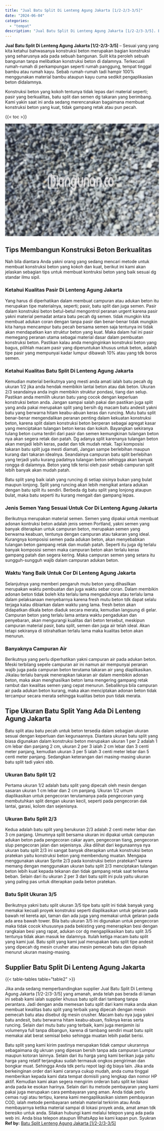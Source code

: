 ```yaml
---
title: "Jual Batu Split Di Lenteng Agung Jakarta [1/2-2/3-3/5]"
date: "2024-06-04"
categories: 
  - "tempat"
description: "Jual Batu Split Di Lenteng Agung Jakarta [1/2-2/3-3/5]. Batu split yang kami kirim pastinya merupakan tidak campur ukurannya sebagaimana dg ukruan yang dipes..."
---
```


**Jual Batu Split Di Lenteng Agung Jakarta \[1/2-2/3-3/5\]** – Sesuai yang yang kita ketahui bahwasanya konstruksi beton merupakan bagian konstruksi yang seharusnya ada pada sebuah bangunan. Sulit kita peroleh sebuah bangunan tanpa melibatkan konstruksi beton di dalamnya. Terkecuali rumah-rumah di perkampungan seperti rumah panggung, tempat tinggal bambu atau rumah kayu. Sebab rumah-rumah tadi hampir 100% menggunakan material bambu ataupun kayu cuma sedikit pengaplikasian beton didalamnya.

Konstruksi beton yang kokoh tentunya tidak lepas dari material seperti; pasir yang berkualitas, batu split dan semen dg takaran yang berimbang. Kami yakin saat ini anda sedang merencanakan bagaimana membuat konstruksi beton yang kuat, tidak gampang retak atau pun pecah.

{{< toc >}}

![Jual Batu Split Di Lenteng Agung Jakarta [1/2-2/3-3/5]](/images/jual-batu-split-04.png)

## Tips Membangun Konstruksi Beton Berkualitas

Nah bila diantara Anda yakni orang yang sedang mencari metode untuk membuat konstruksi beton yang kokoh dan kuat, berikut ini kami akan jelaskan sebagian tips untuk membuat kontruksi beton yang baik sesuai dg standar ilmu sipil.

### Ketahui Kualitas Pasir Di Lenteng Agung Jakarta

Yang harus di diperhatikan dalam membuat campuran atau adukan beton itu merupakan tipe materialnya, seperti; pasir, batu split dan juga semen. Pasir dalam konstruksi beton betul-betul mengontrol peranan urgent karena pasir yakni material pemadat antara batu pecah dg semen. tidak mungkin kita membuat adukan coran dengan tanpa pasir dan benar-benar tidak mungkin kita hanya mencampur batu pecah bersama semen saja tentunya ini tidak akan mendapatkan kan struktur beton yang kuat. Maka dalam hal ini pasir memegang peranan utama sebagai material dasar dalam pembuatan konstruksi beton. Pastikan kalau anda menginginkan konstruksi beton yang bagus, pilihlah macam pasir yang diperuntukan khusus untuk beton, adalah tipe pasir yang mempunyai kadar lumpur dibawah 10% atau yang tdk boros semen.

### Ketahui Kualitas Batu Split Di Lenteng Agung Jakarta

Kemudian material berikutnya yang mesti anda amati ialah batu pecah dg ukuran 1/2 jika anda hendak membikin lantai beton atau dak beton. Ukuran 2/3 seandainya anda ingin membikin struktur pondasi, tiang dan selup. Pastikan anda memilih ukuran batu yang cocok dengan keperluan konstruksi beton anda. Jangan sampai salah pakai dan pastikan juga split yang anda pakai merupakan split yang bersih dg macam batu andesit yakni batu yang berwarna hitam keabu-abuan keras dan runcing. Mutu batu split benar-benar mengendalikan peranan penting dalam kekuatan konstruksi beton, karena split dalam konstruksi beton berperan sebagai agregat kasar yang menciptakan tulangan beton keras dan kokoh. Bayangkan sekiranya tulang beton cuma terdiri dari pasir dan semen kemungkinan tulangan beton nya akan segera retak dan patah. Dg adanya split karenanya tulangan beton akan menjadi lebih keras, padat dan tdk mudah retak. Tapi komposisi takaran batu split juga mesti diamati, Jangan sampe berlebihan maupun kurang dari takaran idealnya. Seandainya campuran batu split berlebihan yang terjadi yaitu kurang padatnya tulangan beton sehingga akan banyak rongga di dalamnya. Beton yang tdk terisi oleh pasir sebab campuran split lebih banyak akan mudah patah.

Batu split yang baik ialah yang runcing di setiap sisinya bukan yang bulat maupun lonjong. Split yang runcing akan lebih mengikat antara adukan dengan batu split itu sendiri. Berbeda dg batu split yang lonjong ataupun bulat, maka batu seperti itu kurang mengait dan gampang lepas.

### Jenis Semen Yang Sesuai Untuk Cor Di Lenteng Agung Jakarta

Berikutnya merupakan material semen. Semen yang dipakai untuk membuat adonan kontruksi beton adalah jenis semen Portland, yakni semen yang banyak diterapkan untuk campuran beton, merupakan semen yang berwarna keabuan, tentunya dengan campuran atau takaran yang ideal. Kurangnya komposisi semen pada adukan beton, akan menyebabkan tulangan beton gampang retak dan mudah patah. Seperti itu juga dg terlalu banyak komposisi semen maka campuran beton akan terlalu keras gampang patah dan segera kering. Maka campuran semen yang setara itu sungguh-sungguh wajib dalam campuran adukan beton.

### Waktu Yang Baik Untuk Cor Di Lenteng Agung Jakarta

Selanjutnya yang memberi pengaruh mutu beton yang dihasilkan merupakan waktu pembuatan dan juga waktu sebar coran. Dalam membikin adonan beton tidak boleh kita terlalu lama mengaduknya atau terlalu lama dalam pelaksanaan menyebarnya karena fresh mutu beton tdk dapat selalu terjaga kalau dibiarkan dalam waktu yang lama. fresh beton akan didapatkan dikala beton diaduk secara merata, kemudian langsung di gelar. Campuran beton yang terlalu lama antara waktu pengadukan dan penyebaran, akan mengurangi kualitas dari beton tersebut, meskipun campuran material pasir, batu split, semen dan juga air telah ideal. Akan tetapi sekiranya di istirahatkan terlalu lama maka kualitas beton akan menurun.

### Banyaknya Campuran Air

Berikutnya yang perlu diperhatikan yakni campuran air pada adukan beton. Meski terbilang sepele campuran air ini namun air mempunyai peranan wajib juga pada campuran beton terutama takaran air yang diaplikasikan. Jikalau terlalu banyak menerapkan takaran air dalam membikin adonan beton, maka akan menghasilkan beton lama mengering gampang retak rambut dan kwalitas semen yang cepat menurun. Sebaliknya bila campuran air pada adukan beton kurang, maka akan menciptakan adonan beton tidak tercampur secara merata sehingga kualitas beton pun tidak merata.

## Tipe Ukuran Batu Split Yang Ada Di Lenteng Agung Jakarta

Batu split atau batu pecah untuk beton tersedia dalam sebagian ukuran sesuai dengan keperluan dan kegunaannya. Diantara ukuran batu split yang biasa digunakan dalam konstruksi beton merupakan ukuran 1 per 2 adalah 1 cm lebar dan panjang 2 cm, ukuran 2 per 3 ialah 2 cm lebar dan 3 centi meter panjang, kemudian ukuran 3 per 5 ialah 3 centi meter lebar dan 5 centi meter panjang. Sedangkan keterangan dari masing-masing ukuran batu split tadi yakni sbb.

### Ukuran Batu Split 1/2

Pertama ukuran 1/2 adalah batu split yang dipecah oleh mesin dengan sasaran ukuran 1 cm lebar dan 2 cm panjang. Ukuran 1/2 umum diaplikasikan untuk pengecoran terutamanya pada pengecoran yang membutuhkan split dengan ukuran kecil, seperti pada pengecoran dak lantai, garasi, kolom dan sejenisnya.

### Ukuran Batu Split 2/3

Kedua adalah batu split yang berukuran 2/3 adalah 2 centi meter lebar dan 3 cm panjang. Umumnya split bersama ukuran ini dipakai untuk campuran adukan beton pada pengecoran cakar ayam, pengecoran tiang, pengecoran slup pengecoran jalan dan sejenisnya. Jika dilihat dari kegunaannya nya ukuran batu split 2/3 ini sangat banyak diterapkan untuk konstruksi beton pratekan yaitu konstruksi beton yang membendung muatan. Mengapa menggunakan ukuran Sprite 2/3 pada konstruksi beton pratekan? karena memang dengan menggunakan ukuran batu split 2/3 menciptakan tulangan beton lebih kuat kepada tekanan dan tidak gampang retak saat terkena beban. Selain dari itu ukuran 2 per 3 dari batu split ini pula yaitu ukuran yang paling pas untuk diterapkan pada beton pratekan.

### Batu Split Ukuran 3/5

Berikutnya yakni batu split ukuran 3/5 tipe batu split ini tidak banyak yang memakai kecuali proyek konstruksi seperti diaplikasikan untuk gelaran pada bawah rel kereta api, taman dan ada juga yang memakai untuk gelaran pada ada area bawah tower. Bila batu ukuran 3/5 ini digunakan untuk pengecoran maka tidak cocok khususnya pada bekisting yang menerapkan besi dengan rangkaian besi yang rapat, adukan cor dg mengaplikasikan batu split 3/5 tentunya tidak akan masuk ke dalamnya. Itulah ketiga macam batu split yang kami jual. Batu split yang kami jual merupakan batu split tipe andesit yang dipecah dg mesin crusher atau mesin pemecah batu dan dipisah menurut ukuran masing-masing.

## Supplier Batu Split Di Lenteng Agung Jakarta

{{< table-tables table="table2" >}}

Jika anda sedang memperbandingkan supplier Jual Batu Split Di Lenteng Agung Jakarta \[1/2-2/3-3/5\] yang amanah, anda telah pas berada di laman ini sebab kami ialah supplier khusus batu split dari tambang tanpa perantara. Jadi dengan anda memesan batu split dari kami maka anda akan membuat kwalitas batu split yang terbaik yang dipecah dengan mesin pemecah batu atau disebut dg mesin crusher. Macam batu nya juga yakni batu andesit, batu berwarna hitam keabu-abuan, fisiknya keras serta runcing. Selain dari mutu batu yang terbaik, kami juga menjamin isi volumenya full tanpa dibangun, karena di tambang sendiri muat batu split memakai alat berat semisal beko sehingga muatan lebih padat berisi.

Batu split yang kami kirim pastinya merupakan tidak campur ukurannya sebagaimana dg ukruan yang dipesan bersih tanpa ada campuran Lumpur maupun kotoran lainnya. Selain dari itu harga yang kami berikan juga yaitu harga yang relatif terjangkau sudah termasuk ongkos pengiriman dan bongkar muat. Sehingga Anda tdk perlu repot lagi dg biaya lain. Jika anda berkeinginan order dari kami caranya cukup mudah, anda cuma tinggal memberikan kepada kami data tempat domisili yang lengkap dan nomor HP aktif. Kemudian kami akan segera mengirim orderan batu split ke lokasi anda pada ke esokan harinya. Selain dari itu metode pembayaran yang kami pakai juga merupakan cara pembayaran yang aman. Anda tidak perlu cemas rugi atau tertipu, karena kami mengaplikasikan sistem pembayaran COD, ialah metode pembayaran setelah material terkirim atau Anda membayarnya ketika material sampai di lokasi proyek anda, amat aman tdk beresiko untuk anda. Silakan hubungi kami melalui telepon yang ada pada web ini. Anda bisa telepon ataupun WhatsApp ke kami kapan pun. Syukran
**Ref by:** [Batu Split Lenteng Agung Jakarta [1/2-2/3-3/5]](https://id.wikipedia.org/wiki/Batu)
